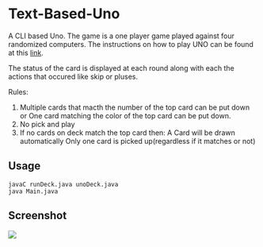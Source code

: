 # Text-Based-Uno

A CLI based Uno. The game is a one player game played against four randomized computers.
The instructions on how to play UNO can be found at this [link](<https://en.wikipedia.org/wiki/Uno_(card_game)>).

The status of the card is displayed at each round along with each the actions that occured like
skip or pluses.

Rules:

1. Multiple cards that macth the number of the top card can be put down or One card matching the color of the top card can be put down.
2. No pick and play
3. If no cards on deck match the top card then:
   A Card will be drawn automatically
   Only one card is picked up(regardless if it matches or not)

## Usage

    javaC runDeck.java unoDeck.java
    java Main.java

## Screenshot

![](/Text-Based-Uno/screenshot.png)
